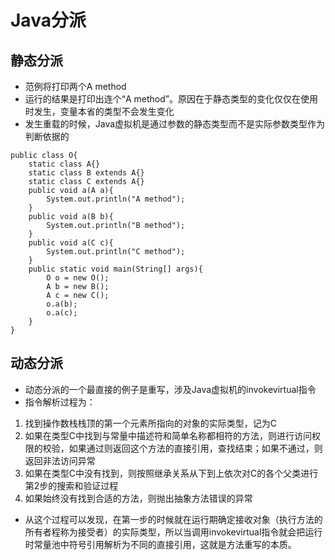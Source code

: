 # Java分派

## 静态分派
* 范例将打印两个A method
* 运行的结果是打印出连个“A method”。原因在于静态类型的变化仅仅在使用时发生，变量本省的类型不会发生变化
* 发生重载的时候，Java虚拟机是通过参数的静态类型而不是实际参数类型作为判断依据的
```
public class O{
    static class A{}
    static class B extends A{}
    static class C extends A{}
    public void a(A a){
        System.out.println("A method");
    }
    public void a(B b){
        System.out.println("B method");
    }
    public void a(C c){
        System.out.println("C method");
    }
    public static void main(String[] args){
        O o = new O();
        A b = new B();
        A c = new C();
        o.a(b);
        o.a(c);
    }
}
```


## 动态分派
* 动态分派的一个最直接的例子是重写，涉及Java虚拟机的invokevirtual指令
* 指令解析过程为：

 1. 找到操作数栈栈顶的第一个元素所指向的对象的实际类型，记为C
 2. 如果在类型C中找到与常量中描述符和简单名称都相符的方法，则进行访问权限的校验，如果通过则返回这个方法的直接引用，查找结束；如果不通过，则返回非法访问异常
 3. 如果在类型C中没有找到，则按照继承关系从下到上依次对C的各个父类进行第2步的搜索和验证过程
 4. 如果始终没有找到合适的方法，则抛出抽象方法错误的异常

* 从这个过程可以发现，在第一步的时候就在运行期确定接收对象（执行方法的所有者程称为接受者）的实际类型，所以当调用invokevirtual指令就会把运行时常量池中符号引用解析为不同的直接引用，这就是方法重写的本质。

